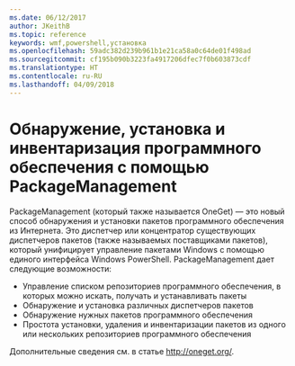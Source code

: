 ```yaml
---
ms.date: 06/12/2017
author: JKeithB
ms.topic: reference
keywords: wmf,powershell,установка
ms.openlocfilehash: 59adc382d239b961b1e21ca58a0c64de01f498ad
ms.sourcegitcommit: cf195b090b3223fa4917206dfec7f0b603873cdf
ms.translationtype: HT
ms.contentlocale: ru-RU
ms.lasthandoff: 04/09/2018
---
```

# <a name="software-discovery-install-and-inventory-with-packagemanagement"></a>Обнаружение, установка и инвентаризация программного обеспечения с помощью PackageManagement

PackageManagement (который также называется OneGet) — это новый способ обнаружения и установки пакетов программного обеспечения из Интернета. Это диспетчер или концентратор существующих диспетчеров пакетов (также называемых поставщиками пакетов), который унифицирует управление пакетами Windows с помощью единого интерфейса Windows PowerShell. PackageManagement дает следующие возможности:

-   Управление списком репозиториев программного обеспечения, в которых можно искать, получать и устанавливать пакеты
-   Обнаружение и установка различных диспетчеров пакетов
-   Обнаружение нужных пакетов программного обеспечения
-   Простота установки, удаления и инвентаризации пакетов из одного или нескольких репозиториев программного обеспечения

Дополнительные сведения см. в статье http://oneget.org/.